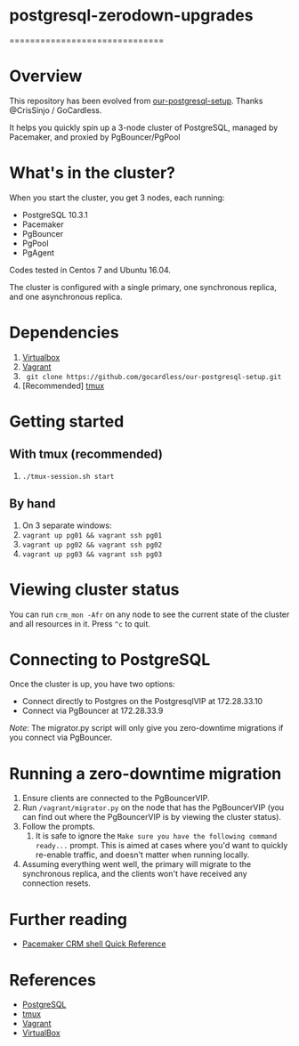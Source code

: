 # postgresql-zerodown-upgrades
==============================
 
# Overview


This repository has been evolved from [our-postgresql-setup](https://github.com/gocardless/our-postgresql-setup). Thanks @CrisSinjo / GoCardless.

It helps you quickly spin up a 3-node cluster of PostgreSQL, managed by Pacemaker, and proxied by PgBouncer/PgPool

# What's in the cluster?

When you start the cluster, you get 3 nodes, each running:

  - PostgreSQL 10.3.1
  - Pacemaker
  - PgBouncer
  - PgPool
  - PgAgent


Codes tested in Centos 7 and Ubuntu 16.04.

The cluster is configured with a single primary, one synchronous replica, and one asynchronous replica.

# Dependencies
1. [Virtualbox](https://www.virtualbox.org/wiki/Downloads)
2. [Vagrant](http://www.vagrantup.com/downloads.html)
3. ` git clone https://github.com/gocardless/our-postgresql-setup.git`
4. [Recommended] [tmux](https://tmux.github.io)

# Getting started

## With tmux (recommended)
1.  `./tmux-session.sh start`

## By hand
1.  On 3 separate windows:
2.  `vagrant up pg01 && vagrant ssh pg01`
3.  `vagrant up pg02 && vagrant ssh pg02`
4.  `vagrant up pg03 && vagrant ssh pg03`

# Viewing cluster status

You can run `crm_mon -Afr` on any node to see the current state of the cluster and all resources in it. Press `^c` to quit.

# Connecting to PostgreSQL

Once the cluster is up, you have two options:

  - Connect directly to Postgres on the PostgresqlVIP at 172.28.33.10
  - Connect via PgBouncer at 172.28.33.9

*Note*: The migrator.py script will only give you zero-downtime migrations if you connect via PgBouncer.

# Running a zero-downtime migration

1. Ensure clients are connected to the PgBouncerVIP.
2. Run `/vagrant/migrator.py` on the node that has the PgBouncerVIP (you can find out where the PgBouncerVIP is by viewing the cluster status).
3. Follow the prompts.
    1. It is safe to ignore the `Make sure you have the following command ready...` prompt. This is aimed at cases where you'd want to quickly re-enable traffic, and doesn't matter when running locally.
4. Assuming everything went well, the primary will migrate to the synchronous replica, and the clients won't have received any connection resets.


# Further reading
* [Pacemaker CRM shell Quick Reference](https://github.com/ClusterLabs/pacemaker/blob/master/doc/pcs-crmsh-quick-ref.md)

# References
* [PostgreSQL](https://www.postgresql.org)
* [tmux](https://tmux.github.io)
* [Vagrant](http://vagrantup.com)
* [VirtualBox](http://www.virtualbox.org)
